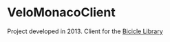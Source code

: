 # VeloMonacoClient
Project developed in 2013.
Client for the [Bicicle Library](https://github.com/jalvaro/VeloLibraryClient)
